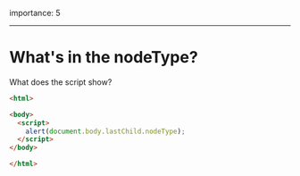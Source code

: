 importance: 5

---

# What's in the nodeType?

What does the script show?

```html
<html>

<body>
  <script>
    alert(document.body.lastChild.nodeType);
  </script>
</body>

</html>
```
